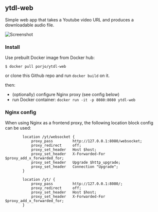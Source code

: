 ## ytdl-web

Simple web app that takes a Youtube video URL and produces a downloadable audio file.

![Screenshot](https://porjo.github.io/ytdl-web/screenshot.png)

### Install

Use prebuilt Docker image from Docker hub:
```
$ docker pull porjo/ytdl-web
```

or clone this Github repo and run `docker build` on it.

then:
- (optionally) configure Nginx proxy (see config below)
- run Docker container: `docker run -it -p 8080:8080 ytdl-web`

### Nginx config

When using Nginx as a frontend proxy, the following location block config can be used:


```
		location /yt/websocket {
			proxy_pass         http://127.0.0.1:8080/websocket;
			proxy_redirect     off;
			proxy_set_header   Host $host;
			proxy_set_header   X-Forwarded-For $proxy_add_x_forwarded_for;
			proxy_set_header   Upgrade $http_upgrade;
			proxy_set_header   Connection "Upgrade";
		}

		location /yt/ {
			proxy_pass         http://127.0.0.1:8080/;
			proxy_redirect     off;
			proxy_set_header   Host $host;
			proxy_set_header   X-Forwarded-For $proxy_add_x_forwarded_for;
		}
```

